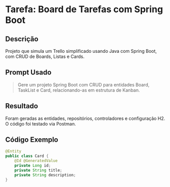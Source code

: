 # Tarefa: Board de Tarefas com Spring Boot

## Descrição
Projeto que simula um Trello simplificado usando Java com Spring Boot, com CRUD de Boards, Listas e Cards.

## Prompt Usado
> Gere um projeto Spring Boot com CRUD para entidades Board, TaskList e Card, relacionando-as em estrutura de Kanban.

## Resultado
Foram geradas as entidades, repositórios, controladores e configuração H2. O código foi testado via Postman.

## Código Exemplo
```java
@Entity
public class Card {
    @Id @GeneratedValue
    private Long id;
    private String title;
    private String description;
}
```